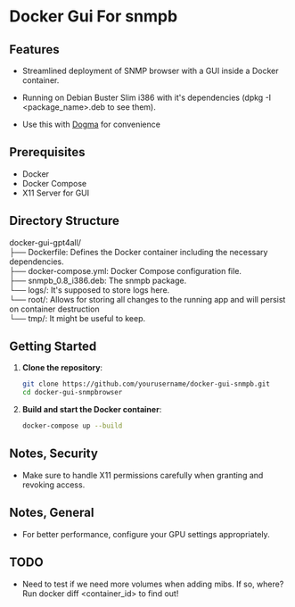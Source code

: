 # Docker Gui For snmpb

## Features

- Streamlined deployment of SNMP browser with a GUI inside a Docker container.
- Running on Debian Buster Slim i386 with it's dependencies (dpkg -I <package_name>.deb to see them).

- Use this with [Dogma](https://github.com/williamblair333/dogma) for convenience

## Prerequisites

- Docker
- Docker Compose
- X11 Server for GUI

## Directory Structure

docker-gui-gpt4all/  
├── Dockerfile: Defines the Docker container including the necessary dependencies.  
├── docker-compose.yml: Docker Compose configuration file.  
├── snmpb_0.8_i386.deb:  The snmpb package.  
└── logs/: It's supposed to store logs here.  
└── root/: Allows for storing all changes to the running app and will persist on container destruction  
└── tmp/: It might be useful to keep.  

## Getting Started

1. **Clone the repository**:
    ```bash
    git clone https://github.com/yourusername/docker-gui-snmpb.git
    cd docker-gui-snmpbrowser
    ```

2. **Build and start the Docker container**:
    ```bash
    docker-compose up --build
    ```

## Notes, Security

- Make sure to handle X11 permissions carefully when granting and revoking access.

## Notes, General

- For better performance, configure your GPU settings appropriately.

## TODO

- Need to test if we need more volumes when adding mibs.  If so, where?  Run docker diff <container_id> to find out!

